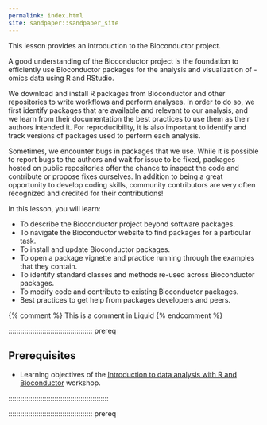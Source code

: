 ```yaml
---
permalink: index.html
site: sandpaper::sandpaper_site
---
```


This lesson provides an introduction to the Bioconductor project.

A good understanding of the Bioconductor project is the foundation to efficiently use Bioconductor packages for the analysis and visualization of -omics data using R and RStudio.

We download and install R packages from Bioconductor and other repositories to write workflows and perform analyses.
In order to do so, we first identify packages that are available and relevant to our analysis, and we learn from their documentation the best practices to use them as their authors intended it.
For reproducibility, it is also important to identify and track versions of packages used to perform each analysis.

Sometimes, we encounter bugs in packages that we use.
While it is possible to report bugs to the authors and wait for issue to be fixed,
packages hosted on public repositories offer the chance to inspect the code and contribute or propose fixes ourselves.
In addition to being a great opportunity to develop coding skills, community contributors are very often recognized and credited for their contributions!

In this lesson, you will learn:

- To describe the Bioconductor project beyond software packages.
- To navigate the Bioconductor website to find packages for a particular task.
- To install and update Bioconductor packages.
- To open a package vignette and practice running through the examples that they contain.
- To identify standard classes and methods re-used across Bioconductor packages.
- To modify code and contribute to existing Bioconductor packages.
- Best practices to get help from packages developers and peers.

<!-- this is an html comment -->

{% comment %} This is a comment in Liquid {% endcomment %}

::::::::::::::::::::::::::::::::::::::::::  prereq

## Prerequisites

- Learning objectives of the [Introduction to data analysis with R and Bioconductor][lesson-intro-r-bioconductor] workshop.
  

::::::::::::::::::::::::::::::::::::::::::::::::::

::::::::::::::::::::::::::::::::::::::::::  prereq


[lesson-intro-r-bioconductor]: https://carpentries-incubator.github.io/bioc-intro/index.html
